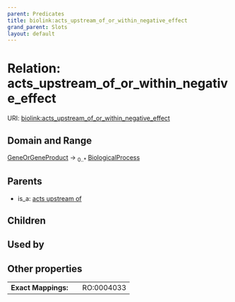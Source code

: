 ```yaml
---
parent: Predicates
title: biolink:acts_upstream_of_or_within_negative_effect
grand_parent: Slots
layout: default
---
```


# Relation: acts_upstream_of_or_within_negative_effect




URI: [biolink:acts_upstream_of_or_within_negative_effect](https://w3id.org/biolink/vocab/acts_upstream_of_or_within_negative_effect)

## Domain and Range

[GeneOrGeneProduct](GeneOrGeneProduct.md) ->  <sub>0..\*</sub> [BiologicalProcess](BiologicalProcess.md)

## Parents

 *  is_a: [acts upstream of](acts_upstream_of.md)

## Children


## Used by


## Other properties

|  |  |  |
| --- | --- | --- |
| **Exact Mappings:** | | RO:0004033 |

